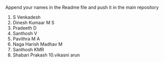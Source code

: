 Append your names in the Readme file and push it in the main repository

1. S Venkadesh
2. Dinesh Kumaar M S
3. Pradeeth D
4. Santhosh V
5. Pavithra M A
7. Naga Harish Madhav M
8. Santhosh KMR
9. Shabari Prakash 
10.vikasni arun
